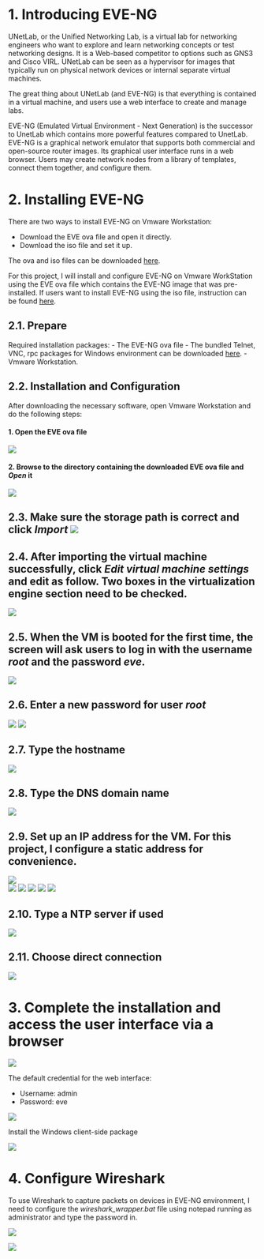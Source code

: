 # 1. **Introducing EVE-NG**

UNetLab, or the Unified Networking Lab, is a virtual lab for networking engineers who want to explore and learn networking concepts or test networking designs. It is a Web-based competitor to options such as GNS3 and Cisco VIRL. UNetLab can be seen as a hypervisor for images that typically run on physical network devices or internal separate virtual machines.

The great thing about UNetLab (and EVE-NG) is that everything is contained in a virtual machine, and users use a web interface to create and manage labs.

EVE-NG (Emulated Virtual Environment - Next Generation) is the successor to UnetLab which contains more powerful features compared to UnetLab. EVE-NG is a graphical network emulator that supports both commercial and open-source router images. Its graphical user interface runs in a web browser. Users may create network nodes from a library of templates, connect them together, and configure them.

# 2. **Installing EVE-NG**
There are two ways to install EVE-NG on Vmware Workstation:
- Download the EVE ova file and open it directly.
- Download the iso file and set it up.

The ova and iso files can be downloaded [here](https://www.eve-ng.net/index.php/download/).

For this project, I will install and configure EVE-NG on Vmware WorkStation using the EVE ova file which contains the EVE-NG image that was pre-installed. If users want to install EVE-NG using the iso file, instruction can be found [here](https://www.youtube.com/watch?v=Kxt5dvuAfNk).
## 2.1. **Prepare**
Required installation packages:
    - The EVE-NG ova file
    - The bundled Telnet, VNC, rpc packages for Windows environment can be downloaded [here](https://www.eve-ng.net/index.php/download/).
    - Vmware Workstation.

## 2.2. **Installation and Configuration**
After downloading the necessary software, open Vmware Workstation and do the following steps:
#### 1. Open the EVE ova file 
![](https://github.com/greenarrow2019/Ansible-Network-Automation/blob/master/images/1.png)
#### 2. Browse to the directory containing the downloaded EVE ova file and _Open_ it
![](https://github.com/greenarrow2019/Ansible-Network-Automation/blob/master/images/2.png)

## 2.3. Make sure the storage path is correct and click _Import_        ![](https://github.com/greenarrow2019/Ansible-Network-Automation/blob/master/images/3.png)

## 2.4. After importing the virtual machine successfully, click _Edit virtual machine settings_ and edit as follow. Two boxes in the virtualization engine section need to be checked.
    
![](https://github.com/greenarrow2019/Ansible-Network-Automation/blob/master/images/4.png)
    
## 2.5. When the VM is booted for the first time, the screen will ask users to log in with the username _root_ and the password _eve_. 
![](https://github.com/greenarrow2019/Ansible-Network-Automation/blob/master/images/5.png)
    
## 2.6. Enter a new password for user _root_   
![](https://github.com/greenarrow2019/Ansible-Network-Automation/blob/master/images/6.png) 
![](https://github.com/greenarrow2019/Ansible-Network-Automation/blob/master/images/7.png)
    
## 2.7. Type the hostname
![](https://github.com/greenarrow2019/Ansible-Network-Automation/blob/master/images/8.png)
    
## 2.8. Type the DNS domain name 
![](https://github.com/greenarrow2019/Ansible-Network-Automation/blob/master/images/9.png)
    
## 2.9. Set up an IP address for the VM. For this project, I configure a static address for convenience.                     
![](https://github.com/greenarrow2019/Ansible-Network-Automation/blob/master/images/10.png)          
![](https://github.com/greenarrow2019/Ansible-Network-Automation/blob/master/images/11.png) 
![](https://github.com/greenarrow2019/Ansible-Network-Automation/blob/master/images/12.png) 
![](https://github.com/greenarrow2019/Ansible-Network-Automation/blob/master/images/13.png) 
![](https://github.com/greenarrow2019/Ansible-Network-Automation/blob/master/images/14.png) 
![](https://github.com/greenarrow2019/Ansible-Network-Automation/blob/master/images/15.png)
## 2.10. Type a NTP server if used 
![](https://github.com/greenarrow2019/Ansible-Network-Automation/blob/master/images/16.png)
## 2.11. Choose direct connection 
![](https://github.com/greenarrow2019/Ansible-Network-Automation/blob/master/images/17.png)

# 3. **Complete the installation and access the user interface via a browser**

![](https://github.com/greenarrow2019/Ansible-Network-Automation/blob/master/images/18.png)

The default credential for the web interface:
- Username: admin
- Password: eve

![](https://github.com/greenarrow2019/Ansible-Network-Automation/blob/master/images/19.png)

Install the Windows client-side package

![](https://github.com/greenarrow2019/Ansible-Network-Automation/blob/master/images/20.png)

# 4. **Configure Wireshark**

To use Wireshark to capture packets on devices in EVE-NG environment, I need to configure the _wireshark\_wrapper.bat_ file using notepad running as administrator and type the password in.

![](https://github.com/greenarrow2019/Ansible-Network-Automation/blob/master/images/21.png)

![](https://github.com/greenarrow2019/Ansible-Network-Automation/blob/master/images/22.png)
